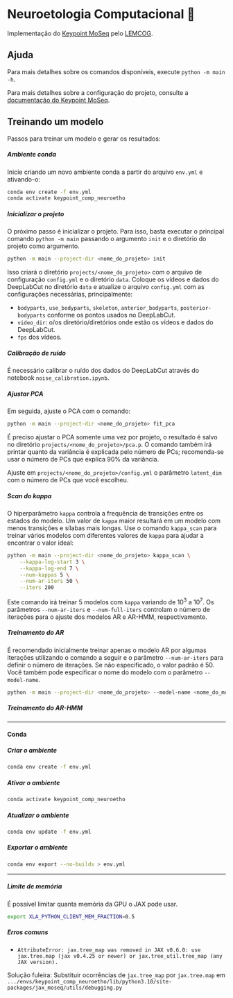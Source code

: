 # Neuroetologia Computacional 🐀

Implementação do [Keypoint MoSeq](https://github.com/dattalab/keypoint-moseq) pelo
[LEMCOG](https://sites.google.com/academico.ufpb.br/lemcog).

## Ajuda

Para mais detalhes sobre os comandos disponíveis, execute `python -m main -h`.

Para mais detalhes sobre a configuração do projeto, consulte a [documentação do Keypoint MoSeq](https://keypoint-moseq.readthedocs.io).

## Treinando um modelo

Passos para treinar um modelo e gerar os resultados:

##### Ambiente conda

Inicie criando um novo ambiente conda a partir do arquivo `env.yml` e ativando-o:

```sh
conda env create -f env.yml
conda activate keypoint_comp_neuroetho
```

##### Inicializar o projeto

O próximo passo é inicializar o projeto. Para isso, basta executar o principal comando `python -m main` passando o argumento `init` e o diretório do projeto como argumento.

```sh
python -m main --project-dir <nome_do_projeto> init
```

Isso criará o diretório `projects/<nome_do_projeto>` com o arquivo de configuração `config.yml` e o diretório `data`. Coloque os
vídeos e dados do DeepLabCut no diretório `data` e atualize o
arquivo `config.yml` com as configurações necessárias, principalmente:
- `bodyparts`, `use_bodyparts`, `skeleton`, `anterior_bodyparts`, `posterior-bodyparts` conforme os pontos usados no DeepLabCut.
- `video_dir`: o/os diretório/diretórios onde estão os vídeos e dados do DeepLabCut.
- `fps` dos vídeos.

##### Calibração de ruído

É necessário calibrar o ruído dos dados do DeepLabCut através do notebook `noise_calibration.ipynb`.

##### Ajustar PCA

Em seguida, ajuste o PCA com o comando:

```sh
python -m main --project-dir <nome_do_projeto> fit_pca
```

É preciso ajustar o PCA somente uma vez por projeto, o resultado é salvo no diretório `projects/<nome_do_projeto>/pca.p`. O
comando também irá printar quanto da variância é explicada pelo número de PCs; recomenda-se usar o número de PCs que explica 90%
da variância.

Ajuste em `projects/<nome_do_projeto>/config.yml` o parâmetro `latent_dim` com o número de PCs que você escolheu.


##### Scan do kappa

O hiperparâmetro `kappa` controla a frequência de transições entre os estados do modelo. Um valor de `kappa` maior resultará em um
modelo com menos transições e sílabas mais longas. Use o comando `kappa_scan` para treinar vários modelos com diferentes valores
de `kappa` para ajudar a encontrar o valor ideal:

```sh
python -m main --project-dir <nome_do_projeto> kappa_scan \
    --kappa-log-start 3 \
    --kappa-log-end 7 \
    --num-kappas 5 \
    --num-ar-iters 50 \
    --iters 200
```

Este comando irá treinar 5 modelos com `kappa` variando de $10^3$ a $10^7$. Os parâmetros `--num-ar-iters` e `--num-full-iters` controlam o número de iterações para o ajuste dos modelos AR e AR-HMM, respectivamente.

##### Treinamento do AR

É recomendado inicialmente treinar apenas o modelo AR por algumas iterações utilizando o comando a seguir e o parâmetro
`--num-ar-iters` para definir o número de iterações. Se não especificado, o valor padrão é 50. Você também pode especificar
o nome do modelo com o parâmetro `--model-name`.

```sh
python -m main --project-dir <nome_do_projeto> --model-name <nome_do_modelo> fit_ar --num-ar-iters <número_de_iterações>
```

##### Treinamento do AR-HMM







---

#### Conda

##### Criar o ambiente

```sh
conda env create -f env.yml
```


##### Ativar o ambiente

```sh
conda activate keypoint_comp_neuroetho
```


##### Atualizar o ambiente

```sh
conda env update -f env.yml
```

##### Exportar o ambiente

```sh
conda env export --no-builds > env.yml
```

---

##### Limite de memória

É possível limitar quanta memória da GPU o JAX pode usar.

```sh
export XLA_PYTHON_CLIENT_MEM_FRACTION=0.5
```

##### Erros comuns

- `AttributeError: jax.tree_map was removed in JAX v0.6.0: use jax.tree.map (jax v0.4.25 or newer) or jax.tree_util.tree_map (any
  JAX version).`

Solução fuleira: Substituir ocorrências de `jax.tree_map` por `jax.tree.map` em `.../envs/keypoint_comp_neuroetho/lib/python3.10/site-packages/jax_moseq/utils/debugging.py`